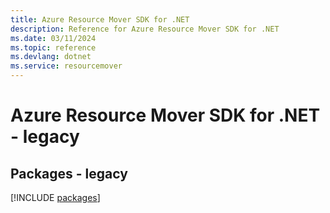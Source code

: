 ```yaml
---
title: Azure Resource Mover SDK for .NET
description: Reference for Azure Resource Mover SDK for .NET
ms.date: 03/11/2024
ms.topic: reference
ms.devlang: dotnet
ms.service: resourcemover
---
```

# Azure Resource Mover SDK for .NET - legacy
## Packages - legacy
[!INCLUDE [packages](resource-mover-index.md)]